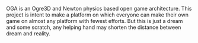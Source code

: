 OGA is an Ogre3D and Newton physics based open game architecture.
This project is intent to make a platform on which everyone can make their own game on almost any platform with fewest efforts.
But this is just a dream and some scratch, any helping hand may shorten the distance between dream and reality.